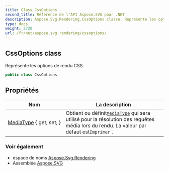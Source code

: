 ```yaml
---
title: Class CssOptions
second_title: Référence de l'API Aspose.SVG pour .NET
description: Aspose.Svg.Rendering.CssOptions classe. Représente les options de rendu CSS.
type: docs
weight: 2720
url: /fr/net/aspose.svg.rendering/cssoptions/
---
```

## CssOptions class

Représente les options de rendu CSS.

```csharp
public class CssOptions
```

## Propriétés

| Nom | La description |
| --- | --- |
| [MediaType](../../aspose.svg.rendering/cssoptions/mediatype/) { get; set; } | Obtient ou définit[`MediaType`](../mediatype/) qui sera utilisé pour la résolution des requêtes média lors du rendu. La valeur par défaut est`Imprimer` . |

### Voir également

* espace de noms [Aspose.Svg.Rendering](../../aspose.svg.rendering/)
* Assemblée [Aspose.SVG](../../)


